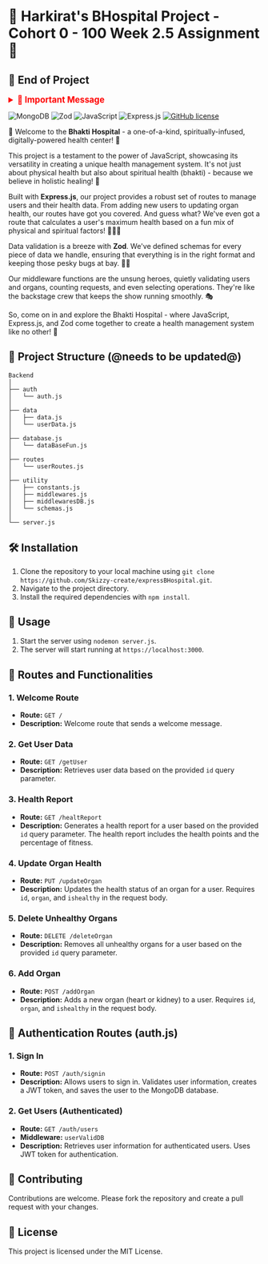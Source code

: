 # 🏥 Harkirat's BHospital Project - Cohort 0 - 100 Week 2.5 Assignment 🚀

## 🏁 End of Project

<details>
  <summary style="color: #ff0000; font-size: 1.2em; font-weight: bold;">🛑 Important Message</summary>

⚠️ **End of Project**: As of the last commit, this project has reached a significant milestone, marking the completion of major updates and transitions. The decision has been made to conclude major enhancements and focus on maintaining the project in its current state.

🚨 **Project Evolution**: The development journey has seen a transition from an in-memory database to MongoDB, symbolizing a pivotal learning phase. While this is the end of major updates, the project will continue to evolve through minor enhancements, carrying forward the lessons learned during this crucial development period.

</details>

![MongoDB](https://img.shields.io/badge/MongoDB-v4.4.5-green)
![Zod](https://img.shields.io/badge/Zod-v3.7.9-blue)
![JavaScript](https://img.shields.io/badge/JavaScript-ES6-yellow)
![Express.js](https://img.shields.io/badge/Express.js-v4.17.1-lightgrey)
[![GitHub license](https://img.shields.io/github/license/Skizzy-create/expressBHospital.svg)](https://github.com/Skizzy-create/expressBHospital/blob/main/LICENSE)

🚀 Welcome to the **Bhakti Hospital** - a one-of-a-kind, spiritually-infused, digitally-powered health center! 🏥

This project is a testament to the power of JavaScript, showcasing its versatility in creating a unique health management system. It's not just about physical health but also about spiritual health (bhakti) - because we believe in holistic healing! 💖

Built with **Express.js**, our project provides a robust set of routes to manage users and their health data. From adding new users to updating organ health, our routes have got you covered. And guess what? We've even got a route that calculates a user's maximum health based on a fun mix of physical and spiritual factors! 💪🧘‍♀️

Data validation is a breeze with **Zod**. We've defined schemas for every piece of data we handle, ensuring that everything is in the right format and keeping those pesky bugs at bay. 🐛🚫

Our middleware functions are the unsung heroes, quietly validating users and organs, counting requests, and even selecting operations. They're like the backstage crew that keeps the show running smoothly. 🎭

So, come on in and explore the Bhakti Hospital - where JavaScript, Express.js, and Zod come together to create a health management system like no other! 🎉

## 📂 Project Structure (@needs to be updated@)

```
Backend
│
├── auth
│   └── auth.js
│
├── data
│   ├── data.js
│   └── userData.js
│
├── database.js
│   └── dataBaseFun.js
│
├── routes
│   └── userRoutes.js
│
├── utility
│   ├── constants.js
│   ├── middlewares.js
│   ├── middlewaresDB.js
│   └── schemas.js
│
└── server.js

```

## 🛠️ Installation

1. Clone the repository to your local machine using `git clone https://github.com/Skizzy-create/expressBHospital.git`.
2. Navigate to the project directory.
3. Install the required dependencies with `npm install`.

## 🚀 Usage

1. Start the server using `nodemon server.js`.
2. The server will start running at `https://localhost:3000`.

## 🚦 Routes and Functionalities

### 1. Welcome Route

- **Route:** `GET /`
- **Description:** Welcome route that sends a welcome message.

### 2. Get User Data

- **Route:** `GET /getUser`
- **Description:** Retrieves user data based on the provided `id` query parameter.

### 3. Health Report

- **Route:** `GET /healtReport`
- **Description:** Generates a health report for a user based on the provided `id` query parameter. The health report includes the health points and the percentage of fitness.

### 4. Update Organ Health

- **Route:** `PUT /updateOrgan`
- **Description:** Updates the health status of an organ for a user. Requires `id`, `organ`, and `ishealthy` in the request body.

### 5. Delete Unhealthy Organs

- **Route:** `DELETE /deleteOrgan`
- **Description:** Removes all unhealthy organs for a user based on the provided `id` query parameter.

### 6. Add Organ

- **Route:** `POST /addOrgan`
- **Description:** Adds a new organ (heart or kidney) to a user. Requires `id`, `organ`, and `ishealthy` in the request body.

## 🚦 Authentication Routes (auth.js)

### 1. Sign In

- **Route:** `POST /auth/signin`
- **Description:** Allows users to sign in. Validates user information, creates a JWT token, and saves the user to the MongoDB database.

### 2. Get Users (Authenticated)

- **Route:** `GET /auth/users`
- **Middleware:** `userValidDB`
- **Description:** Retrieves user information for authenticated users. Uses JWT token for authentication.

## 🤝 Contributing

Contributions are welcome. Please fork the repository and create a pull request with your changes.

## 📄 License

This project is licensed under the MIT License.
